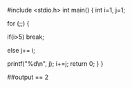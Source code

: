 #include <stdio.h>
int main()
{ 
    int i=1, j=1;

for (;;) {

if(i>5) break;

else j+= i;

printf("%d\n", j); i+=j;
return 0;
}
}

##output == 2